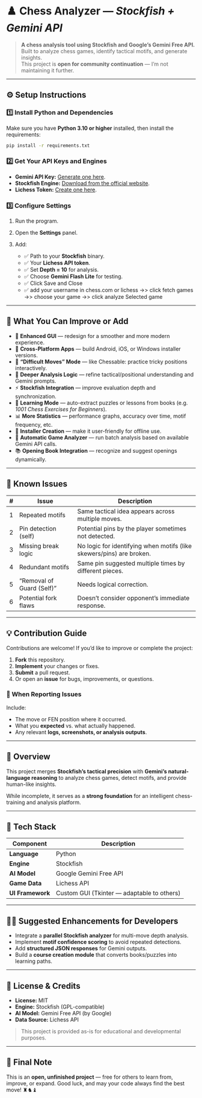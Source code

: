 
# ♟️ Chess Analyzer — *Stockfish + Gemini API*


> **A chess analysis tool using Stockfish and Google’s Gemini Free API.**  
> Built to analyze chess games, identify tactical motifs, and generate insights.  
> This project is **open for community continuation** — I’m not maintaining it further.

---

## ⚙️ Setup Instructions

### 1️⃣ Install Python and Dependencies
Make sure you have **Python 3.10 or higher** installed, then install the requirements:

```bash
pip install -r requirements.txt
````

### 2️⃣ Get Your API Keys and Engines

* **Gemini API Key:** [Generate one here](https://aistudio.google.com/app/apikey).
* **Stockfish Engine:** [Download from the official website](https://stockfishchess.org/download/).
* **Lichess Token:** [Create one here](https://lichess.org/account/oauth/token).

### 3️⃣ Configure Settings

1. Run the program.
2. Open the **Settings** panel.
3. Add:

   * ✅ Path to your **Stockfish** binary.
   * ✅ Your **Lichess API token**.
   * ✅ Set **Depth = 10** for analysis.
   * ✅ Choose **Gemini Flash Lite** for testing.
   * ✅ Click Save and Close
   * ✅ add your username in chess.com or lichess ->> click fetch games ->> choose your game ->> click analyze Selected game 

---

## 🚀 What You Can Improve or Add

* 🎨 **Enhanced GUI** — redesign for a smoother and more modern experience.
* 📱 **Cross-Platform Apps** — build Android, iOS, or Windows installer versions.
* 🧩 **“Difficult Moves” Mode** — like Chessable: practice tricky positions interactively.
* 🧠 **Deeper Analysis Logic** — refine tactical/positional understanding and Gemini prompts.
* ⚡ **Stockfish Integration** — improve evaluation depth and synchronization.
* 📘 **Learning Mode** — auto-extract puzzles or lessons from books (e.g. *1001 Chess Exercises for Beginners*).
* 📊 **More Statistics** — performance graphs, accuracy over time, motif frequency, etc.
* 🧰 **Installer Creation** — make it user-friendly for offline use.
* 🤖 **Automatic Game Analyzer** — run batch analysis based on available Gemini API calls.
* 📚 **Opening Book Integration** — recognize and suggest openings dynamically.

---

## 🐞 Known Issues

|  #  | Issue                     | Description                                                          |
| :-: | ------------------------- | -------------------------------------------------------------------- |
|  1  | Repeated motifs           | Same tactical idea appears across multiple moves.                    |
|  2  | Pin detection (self)      | Potential pins by the player sometimes not detected.                 |
|  3  | Missing break logic       | No logic for identifying when motifs (like skewers/pins) are broken. |
|  4  | Redundant motifs          | Same pin suggested multiple times by different pieces.               |
|  5  | “Removal of Guard (Self)” | Needs logical correction.                                            |
|  6  | Potential fork flaws      | Doesn’t consider opponent’s immediate response.                      |

---

## 💡 Contribution Guide

Contributions are welcome!
If you’d like to improve or complete the project:

1. **Fork** this repository.
2. **Implement** your changes or fixes.
3. **Submit** a pull request.
4. Or open an **issue** for bugs, improvements, or questions.

### 🧾 When Reporting Issues

Include:

* The move or FEN position where it occurred.
* What you **expected** vs. what actually happened.
* Any relevant **logs, screenshots, or analysis outputs**.

---

## 🧭 Overview

This project merges **Stockfish’s tactical precision** with **Gemini’s natural-language reasoning** to analyze chess games, detect motifs, and provide human-like insights.

While incomplete, it serves as a **strong foundation** for an intelligent chess-training and analysis platform.

---

## 🧰 Tech Stack

| Component        | Description                                |
| ---------------- | ------------------------------------------ |
| **Language**     | Python                                     |
| **Engine**       | Stockfish                                  |
| **AI Model**     | Google Gemini Free API                     |
| **Game Data**    | Lichess API                                |
| **UI Framework** | Custom GUI (Tkinter — adaptable to others) |

---

## 🧑‍💻 Suggested Enhancements for Developers

* Integrate a **parallel Stockfish analyzer** for multi-move depth analysis.
* Implement **motif confidence scoring** to avoid repeated detections.
* Add **structured JSON responses** for Gemini outputs.
* Build a **course creation module** that converts books/puzzles into learning paths.

---

## 💬 License & Credits

* **License:** MIT
* **Engine:** Stockfish (GPL-compatible)
* **AI Model:** Gemini Free API (by Google)
* **Data Source:** Lichess API

> This project is provided as-is for educational and developmental purposes.

---

## 🏁 Final Note

This is an **open, unfinished project** — free for others to learn from, improve, or expand.
Good luck, and may your code always find the best move! ♜♞♝



